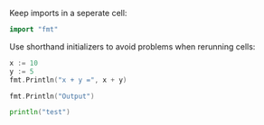 Keep imports in a seperate cell:

```go
import "fmt"
```

Use shorthand initializers to avoid problems when rerunning cells:

```go
x := 10
y := 5
fmt.Println("x + y =", x + y)
```

```go
fmt.Println("Output")
```

```go
println("test")
```

```go

```
